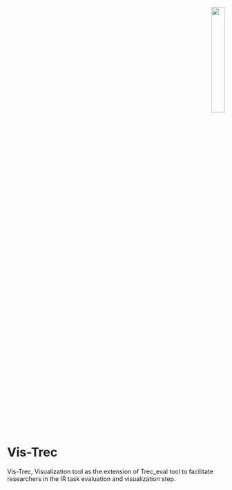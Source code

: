 <p align="right">
<img src="https://github.com/mtamannaee/Vis-Trec/blob/master/ls3lab_logo3.png" height="25%" width="25%">
</p>

# Vis-Trec
Vis-Trec, Visualization tool as the extension of Trec_eval tool to facilitate researchers in the IR task evaluation and visualization step. 

